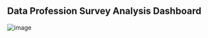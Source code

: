 ## Data Profession Survey Analysis Dashboard 

![image](https://github.com/user-attachments/assets/6568b64d-17f7-4fd6-81a6-86d1772e69dd)
